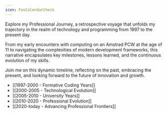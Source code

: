 ```yaml
---
icon: FasCalendarCheck
---
```

Explore my Professional Journey, a retrospective voyage that unfolds my trajectory in the realm of technology and programming from 1997 to the present day. 

From my early encounters with computing on an Amstrad PCW at the age of 11 to navigating the complexities of modern development frameworks, this narrative encapsulates key milestones, lessons learned, and the continuous evolution of my skills. 

Join me on this dynamic timeline, reflecting on the past, embracing the present, and looking forward to the future of innovation and growth.

- [[1997-2000 - Formative Coding Years]]
- [[2000-2005 - Technological Evolution]]
- [[2005-2010 - University Years]]
- [[2010-2020 - Professional Evolution]]
- [[2020-today - Advancing Professional Frontiers]]

